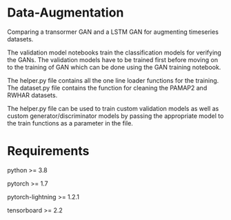 # Data-Augmentation
Comparing a transormer GAN and a LSTM GAN for augmenting timeseries datasets.

The validation model notebooks train the classification models for verifying the GANs. The validation models have to be trained first before moving on to the training of GAN which can be done using the GAN training notebook.

The helper.py file contains all the one line loader functions for the training. The dataset.py file contains the function for cleaning the PAMAP2 and RWHAR datasets.

The helper.py file can be used to train custom validation models as well as custom generator/discriminator models by passing the appropriate model to the train functions as a parameter in the file.

# Requirements
python >= 3.8 

pytorch >= 1.7 

pytorch-lightning >= 1.2.1 

tensorboard >= 2.2 
